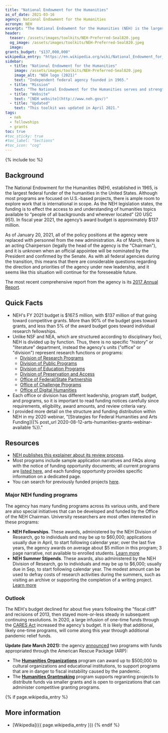 ```yaml
---
title: "National Endowment for the Humanities"
as_of_date: 2021-03-16
agency: National Endowment for the Humanities
acronym: NEH
excerpt: "The National Endowment for the Humanities (NEH) is the largest federal funder of humanities-focused programs and grants in the US. In 2021, NEH will award nearly $140 million to projects across the country. This toolkit offers an overview of the agency and its current major programs."
header:
  teaser: /assets/images/toolkits/NEH-Preferred-Seal820.jpeg
  og_image: /assets/images/toolkits/NEH-Preferred-Seal820.jpeg
  image:
grants_budget: "$137,000,000"
wikipedia_entry: "https://en.wikipedia.org/wiki/National_Endowment_for_the_Humanities"
sidebar:
  - title: "National Endowment for the Humanities"
    image: /assets/images/toolkits/NEH-Preferred-Seal820.jpeg
    image_alt: "NEH logo (2021)"
    text: "Independent federal agency founded in 1965."
  - title: "Mission"
    text: "The National Endowment for the Humanities serves and strengthens our nation by supporting high-quality projects and programs in the humanities and by making the humanities available to all Americans."
  - title: "Website"
    text: "[NEH website](http://www.neh.gov/)"
  - title: "Updated"
    text: "This toolkit was updated in April 2021."
tags: 
  - neh
  - fellowships
  - grants
toc: true
#toc_sticky: true
#toc_label: "Sections"
#toc_icon: "cog"
---
```


{% include toc %}

## Background

The National Endowment for the Humanities (NEH), established in 1965, is the largest federal funder of the humanities in the United States. Although most programs are focused on U.S.-based projects, there is ample room to explore work that is international in scope. As the NEH legislation states, the funding is to effect the access to and understanding of humanities topics available to “people of all backgrounds and wherever located” (20 USC 951). In fiscal year 2021, the agency’s award budget is approximately $137 million.

As of January 20, 2021, all of the policy positions at the agency were replaced with personnel from the new administration. As of March, there is an acting Chairperson (legally the head of the agency is the "Chairman"), and it is unknown when an official appointee will be nominated by the President and confirmed by the Senate. As with all federal agencies during the transition, this means that there are considerable questions regarding the direction and priorities of the agency under new leadership, and it seems like this situation will continue for the foreseeable future.  

The most recent comprehensive report from the agency is its [2017 Annual Report](https://www.neh.gov/sites/default/files/inline-files/06.3.20.AR_.pdf).

## Quick Facts

* NEH's FY 2021 budget is $167.5 million, with $137 million of that going toward competitive grants. More than 90% of the budget goes toward grants, and less than 5% of the award budget goes toward individual research fellowships.
* Unlike NSF and NEA, which are structured according to disciplinary foci, NEH is divided up by function. Thus, there is no specific "history" or "literature" department, instead the agency's units ("office" or "division") represent research functions or programs: 
  * [Division of Research Programs](https://www.neh.gov/divisions/research)
  * [Division of Public Programs](https://www.neh.gov/divisions/public)
  * [Division of Education Programs](https://www.neh.gov/divisions/education) 
  * [Division of Preservation and Access](https://www.neh.gov/divisions/preservation)
  * [Office of Federal/State Partnership](https://www.neh.gov/divisions/fedstate)
  * [Office of Challenge Programs](https://www.neh.gov/divisions/challenge)
  * [Office of Digital Humanities](https://www.neh.gov/divisions/odh)
* Each office or division has different leadership, program staff, budget, and programs, so it is important to read funding notices carefully since requirements, eligibility, award amounts, and review criteria vary.
* I provided more detail on the structure and funding distribution within NEH in my 2020 webinar, "[Strategies for Federal Humanities and Arts Funding]({% post_url 2020-08-12-arts-humanities-grants-webinar-available %})."

## Resources
* [NEH publishes this explainer about its review process](https://www.neh.gov/grants/application-process). 
* Most programs include sample application narratives and FAQs along with the notice of funding opportunity documents; all current programs are [listed here](https://www.neh.gov/grants/listing), and each funding opportunity provides specific information on a dedicated page. 
* You can search for previously funded projects [here](https://securegrants.neh.gov/publicquery/).

### Major NEH funding programs

The agency has many funding programs across its various units, and there are also special initiatives that can be developed and funded by the Office of the NEH Chairman. University researchers are most often interested in these programs: 

* __NEH Fellowships__. These awards, administered by the NEH Division of Research, go to individuals and may be up to $60,000; applications usually due in April, to start following calendar year; over the last five years, the agency awards on average about $5 million in this program; 3 page narrative, not available to enrolled students. [Learn more](https://www.neh.gov/grants/research/fellowships)
* __NEH Summer Stipends__. These awards, also administered by the NEH Division of Research, go to individuals and may be up to $6,000; usually due in Sep, to start following calendar year. The modest amount can be used to defray costs of research activities during the summers, such as visiting an archive or supporting the completion of a writing project. [Learn more](https://www.neh.gov/grants/research/summer-stipends) 

### Outlook

The NEH's budget declined for about five years following the "fiscal cliff" and recisions of 2013, then stayed more-or-less steady in subsequent continuing resolutions. In 2020, a large infusion of one-time funds through the [CARES Act](https://en.wikipedia.org/wiki/CARES_Act) increased the agency's budget. It is likely that additional, likely one-time programs, will come along this year through additional pandemic relief funds. 

**Update (late March 2021):** the agency [announced](https://www.neh.gov/news/neh-offers-arp-relief-funding-economic-recovery-cultural-and-educational-institutions) two programs with funds appropriated through the American Rescue Package (ARP):

* The **[Humanities Organizations](https://www.neh.gov/program/american-rescue-plan-humanities-organizations)** program can award up to $500,000 to cultural organizations and educational institutions, to support programs that are in danger to fiscal instability caused by the pandemic.
* The **[Humanities Grantmaking](https://www.neh.gov/program/american-rescue-plan-humanities-grantmaking)** program supports regranting projects to distribute funds via smaller grants and is open to organizations that can administer competitive granting programs.

{% if page.wikipedia_entry %}
## More information

* [Wikipedia]({{ page.wikipedia_entry }})
{% endif %}
